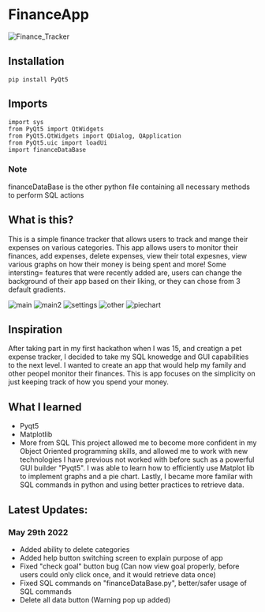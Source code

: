 # FinanceApp
![Finance_Tracker](https://user-images.githubusercontent.com/59937191/170799233-576fdaf2-6603-4fd1-8966-4b18cb556368.png)


## Installation 
````
pip install PyQt5
```` 

## Imports 
````
import sys
from PyQt5 import QtWidgets
from PyQt5.QtWidgets import QDialog, QApplication
from PyQt5.uic import loadUi
import financeDataBase
````

### Note
financeDataBase is the other python file containing all necessary methods to perform SQL actions 

##  What is this? 
This is a simple finance tracker that allows users to track and mange their expenses on various categories. This app allows users to monitor their finances, add expenses, delete expenses, view their total expesnes, view various graphs on how their money is being spent and more! Some intersting= features that were recently added are, users can change the background of their app based on their liking, or they can chose from 3 default gradients. 

![main](https://user-images.githubusercontent.com/59937191/170799097-222e8b83-f73c-4e41-b2bd-a520af125cb4.png)
![main2](https://user-images.githubusercontent.com/59937191/170799105-27d18519-69a4-4abb-ac4c-18d4446b27ce.png)
![settings](https://user-images.githubusercontent.com/59937191/170799166-4a884a29-2587-4d24-a704-1e04c4f9cbb9.png)
![other](https://user-images.githubusercontent.com/59937191/170799111-04ff05df-2af9-4df1-aec7-67b675b66bbe.png)
![piechart](https://user-images.githubusercontent.com/59937191/170799112-7f760048-b9a3-417e-8268-8b46f3cd6f91.png)

## Inspiration 
After taking part in my first hackathon when I was 15, and creatign a pet expense tracker, I decided to take my SQL knowedge and GUI capabilities to the next level. I wanted to create an app that would help my family and other peopel monitor their finances. This is app focuses on the simplicity on just keeping track of how you spend your money. 

## What I learned 
- Pyqt5
- Matplotlib 
- More from SQL
This project allowed me to become more confident in my Object Oriented programming skills, and allowed me to work with new technologies I have previous not worked with before such as a powerful GUI builder "Pyqt5". I was able to learn how to efficiently use Matplot lib to implement graphs and a pie chart. Lastly, I became more familar with SQL commands in python and using better practices to retrieve data. 


## Latest Updates:
### May 29th 2022
- Added ability to delete categories 
- Added help button switching screen to explain purpose of app
- Fixed "check goal" button bug (Can now view goal properly, before users could only click once, and it would retrieve data once)
- Fixed SQL commands on "financeDataBase.py", better/safer usage of SQL commands
- Delete all data button (Warning pop up added) 


